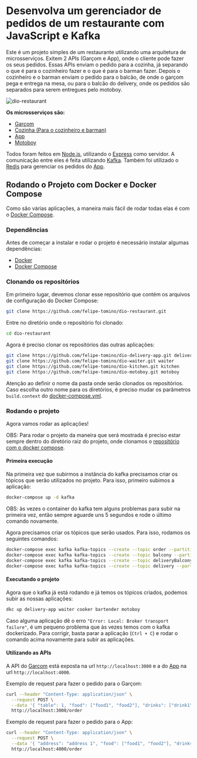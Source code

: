 # Desenvolva um gerenciador de pedidos de um restaurante com JavaScript e Kafka

Este é um projeto simples de um restaurante utilizando uma arquitetura de microsserviços. Exitem 2 APIs (Garçom e App), onde o cliente pode fazer os seus pedidos. Essas APIs enviam o pedido para a cozinha, já separando o que é para o cozinheiro fazer e o que é para o barman fazer. Depois o cozinheiro e o barman enviam o pedido para o balcão, de onde o garçom pega e entrega na mesa, ou para o balcão do delivery, onde os pedidos são separados para serem entregues pelo motoboy.

![dio-restaurant](https://user-images.githubusercontent.com/34447259/91900931-d2c9f100-ec75-11ea-8d6e-c75f66961b8a.jpg)

**Os microsserviços são:**

- [Garçom](https://github.com/felipe-tomino/dio-waiter)
- [Cozinha (Para o cozinheiro e barman)](https://github.com/felipe-tomino/dio-kitchen)
- [App](https://github.com/felipe-tomino/dio-delivery-app)
- [Motoboy](https://github.com/felipe-tomino/dio-motoboy)

Todos foram feitos em [Node.js](https://nodejs.org/en/), utilizando o [Express](https://expressjs.com/) como servidor. A comunicação entre eles é feita utilizando [Kafka](https://kafka.apache.org/). Também foi utilizado o [Redis](https://redis.io/) para gerenciar os pedidos do [App](https://github.com/felipe-tomino/dio-delivery-app).

## Rodando o Projeto com Docker e Docker Compose

Como são várias aplicações, a maneira mais fácil de rodar todas elas é com o [Docker Compose](https://docs.docker.com/compose/).

### Dependências

Antes de começar a instalar e rodar o projeto é necessário instalar algumas dependências:

- [Docker](https://www.docker.com/)
- [Docker Compose](https://docs.docker.com/compose/)

### Clonando os repositórios

Em primeiro lugar, devemos clonar esse repositório que contém os arquivos de configuração do Docker Compose:

```bash
git clone https://github.com/felipe-tomino/dio-restaurant.git
```

Entre no diretório onde o repositório foi clonado:

```bash
cd dio-restaurant
```

Agora é preciso clonar os repositórios das outras aplicações:

```bash
git clone https://github.com/felipe-tomino/dio-delivery-app.git delivery-app
git clone https://github.com/felipe-tomino/dio-waiter.git waiter
git clone https://github.com/felipe-tomino/dio-kitchen.git kitchen
git clone https://github.com/felipe-tomino/dio-motoboy.git motoboy
```

Atenção ao definir o nome da pasta onde serão clonados os repositórios. Caso escolha outro nome para os diretórios, é preciso mudar os parâmetros `build.context` do [docker-compose.yml](https://github.com/felipe-tomino/dio-restaurant/blob/master/docker-compose.yml).

### Rodando o projeto

Agora vamos rodar as aplicações!

OBS: Para rodar o projeto da maneira que será mostrada é preciso estar sempre dentro do diretório raiz do projeto, onde clonamos o [repositório com o docker compose](https://github.com/felipe-tomino/dio-restaurant).

#### Primeira execução

Na primeira vez que subirmos a instância do kafka precisamos criar os tópicos que serão utilizados no projeto. Para isso, primeiro subimos a aplicação:

```bash
docker-compose up -d kafka
```

OBS: às vezes o container do kafka tem alguns problemas para subir na primeira vez, então sempre aguarde uns 5 segundos e rode o último comando novamente.

Agora precisamos criar os tópicos que serão usados. Para isso, rodamos os seguintes comandos:

```bash
docker-compose exec kafka kafka-topics --create --topic order --partitions 4 --replication-factor 1 --if-not-exists --zookeeper zookeeper:2181
docker-compose exec kafka kafka-topics --create --topic balcony --partitions 4 --replication-factor 1 --if-not-exists --zookeeper zookeeper:2181
docker-compose exec kafka kafka-topics --create --topic deliveryBalcony --partitions 4 --replication-factor 1 --if-not-exists --zookeeper zookeeper:2181
docker-compose exec kafka kafka-topics --create --topic delivery --partitions 4 --replication-factor 1 --if-not-exists --zookeeper zookeeper:2181
```

#### Executando o projeto

Agora que o kafka já está rodando e já temos os tópicos criados, podemos subir as nossas aplicações:

```bash
dkc up delivery-app waiter cooker bartender motoboy
```

Caso alguma aplicação dê o erro `"Error: Local: Broker transport failure"`, é um pequeno problema que às vezes temos com o kafka dockerizado. Para corrigir, basta parar a aplicação (`Ctrl + C`) e rodar o comando acima novamente para subir as aplicações.

#### Utilizando as APIs

A API do [Garçom](https://github.com/felipe-tomino/dio-waiter) está exposta na url `http://localhost:3000` e a do [App](https://github.com/felipe-tomino/dio-delivery-app) na url `http://localhost:4000`.

Exemplo de request para fazer o pedido para o Garçom:

```bash
curl --header "Content-Type: application/json" \
  --request POST \
  --data '{ "table": 1, "food": ["food1", "food2"], "drinks": ["drink1", "drink2"] }' \
  http://localhost:3000/order
```

Exemplo de request para fazer o pedido para o App:

```bash
curl --header "Content-Type: application/json" \
  --request POST \
  --data '{ "address": "address 1", "food": ["food1", "food2"], "drinks": ["drink1", "drink2"] }' \
  http://localhost:4000/order
```

